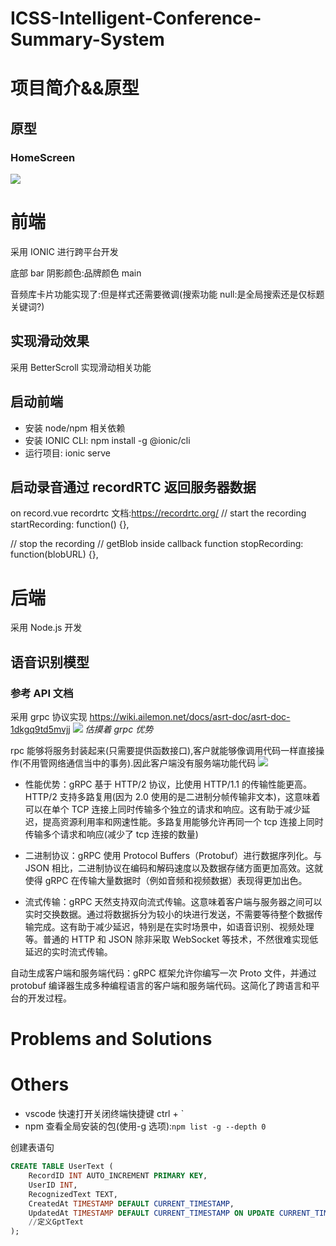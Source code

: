 # ICSS-Intelligent-Conference-Summary-System

# 项目简介&&原型

## 原型

### HomeScreen

![](https://matt-obstorage777-1313452829.cos.ap-shanghai.myqcloud.com/pic_store/20230418003855.png)

# 前端

采用 IONIC 进行跨平台开发

底部 bar 阴影颜色:品牌颜色 main

音频库卡片功能实现了:但是样式还需要微调(搜索功能 null:是全局搜索还是仅标题关键词?)

## 实现滑动效果

采用 BetterScroll 实现滑动相关功能

## 启动前端

- 安装 node/npm 相关依赖
- 安装 IONIC CLI: npm install -g @ionic/cli
- 运行项目: ionic serve

## 启动录音通过 recordRTC 返回服务器数据

on record.vue
recordrtc 文档:https://recordrtc.org/
// start the recording
startRecording: function() {},

// stop the recording
// getBlob inside callback function
stopRecording: function(blobURL) {},

# 后端

采用 Node.js 开发

## 语音识别模型

### 参考 API 文档

采用 grpc 协议实现
https://wiki.ailemon.net/docs/asrt-doc/asrt-doc-1dkgq9td5mvjj
![](https://matt-obstorage777-1313452829.cos.ap-shanghai.myqcloud.com/pic_store/202305202023668.png)
_估摸着 grpc 优势_

rpc 能够将服务封装起来(只需要提供函数接口),客户就能够像调用代码一样直接操作(不用管网络通信当中的事务).因此客户端没有服务端功能代码
![](https://matt-obstorage777-1313452829.cos.ap-shanghai.myqcloud.com/pic_store/202305202045440.png)

- 性能优势：gRPC 基于 HTTP/2 协议，比使用 HTTP/1.1 的传输性能更高。HTTP/2 支持多路复用(因为 2.0 使用的是二进制分帧传输非文本)，这意味着可以在单个 TCP 连接上同时传输多个独立的请求和响应。这有助于减少延迟，提高资源利用率和网速性能。多路复用能够允许再同一个 tcp 连接上同时传输多个请求和响应(减少了 tcp 连接的数量)

- 二进制协议：gRPC 使用 Protocol Buffers（Protobuf）进行数据序列化。与 JSON 相比，二进制协议在编码和解码速度以及数据存储方面更加高效。这就使得 gRPC 在传输大量数据时（例如音频和视频数据）表现得更加出色。
- 流式传输：gRPC 天然支持双向流式传输。这意味着客户端与服务器之间可以实时交换数据。通过将数据拆分为较小的块进行发送，不需要等待整个数据传输完成。这有助于减少延迟，特别是在实时场景中，如语音识别、视频处理等。普通的 HTTP 和 JSON 除非采取 WebSocket 等技术，不然很难实现低延迟的实时流式传输。

自动生成客户端和服务端代码：gRPC 框架允许你编写一次 Proto 文件，并通过 protobuf 编译器生成多种编程语言的客户端和服务端代码。这简化了跨语言和平台的开发过程。

# Problems and Solutions

# Others

- vscode 快速打开关闭终端快捷键 ctrl + `
- npm 查看全局安装的包(使用-g 选项):`npm list -g --depth 0`

创建表语句

```sql
CREATE TABLE UserText (
    RecordID INT AUTO_INCREMENT PRIMARY KEY,
    UserID INT,
    RecognizedText TEXT,
    CreatedAt TIMESTAMP DEFAULT CURRENT_TIMESTAMP,
    UpdatedAt TIMESTAMP DEFAULT CURRENT_TIMESTAMP ON UPDATE CURRENT_TIMESTAMP
    //定义GptText
);

```
